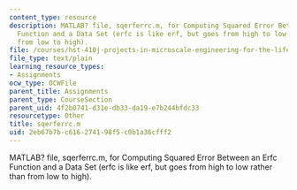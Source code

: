 ```yaml
---
content_type: resource
description: MATLAB? file, sqerferrc.m, for Computing Squared Error Between an Erfc
  Function and a Data Set (erfc is like erf, but goes from high to low rather than
  from low to high).
file: /courses/hst-410j-projects-in-microscale-engineering-for-the-life-sciences-spring-2007/2eb67b7bc616274198f5c0b1a36cfff2_sqerferrc.m
file_type: text/plain
learning_resource_types:
- Assignments
ocw_type: OCWFile
parent_title: Assignments
parent_type: CourseSection
parent_uid: 4f2b0741-d31e-db33-da19-e7b244bfdc33
resourcetype: Other
title: sqerferrc.m
uid: 2eb67b7b-c616-2741-98f5-c0b1a36cfff2
---
```

MATLAB? file, sqerferrc.m, for Computing Squared Error Between an Erfc Function and a Data Set (erfc is like erf, but goes from high to low rather than from low to high).

